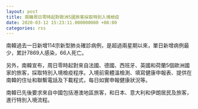 ```yaml
---
layout: post
title: 南韓周日零時起對歐洲5國旅客採取特別入境檢疫
date: 2020-03-12 15:23:11.000000000 +08:00
categories: rss
---
```


南韓過去一日新增114宗新型肺炎確診病例，是超過兩星期以來，單日新增病例最少，累計7869人感染，66人死亡。

另外，南韓宣布，周日零時起對來自法國、德國、西班牙、英國和荷蘭5個歐洲國家的旅客，採取特別入境檢疫程序。入境前需體溫檢測、填寫健康申報表、提供在南韓的住址和聯繫電話及下載程式，每日如實申報健康狀況等。

南韓已先後要求來自中國包括港澳地區旅客，和日本、意大利和伊朗居民及旅客，進行特別入境流程。
